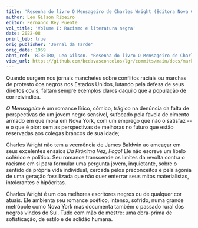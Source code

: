 ```yaml
---
title: 'Resenha do livro O Mensageiro de Charles Wright (Editora Nova Crítica, 1969)'
author: Leo Gilson Ribeiro
editor: Fernando Rey Puente
vol_title: 'Volume I: Racismo e literatura negra'
date: 2022-08
print_bib: true
orig_publisher: 'Jornal da Tarde'
orig_date: 1969
abnt_ref: 'RIBEIRO, Leo Gilson. "Resenha do livro O Mensageiro de Charles Wright (Editora Nova Crítica, 1969)". In PUENTE, Fernando Rey (org.) <em>Volume 1: Racismo e literatura negra</em>, 2022. Publicação original: Jornal da Tarde, 1969. URL: <a href="yml_view_url">https://github.com/bcdavasconcelos/lgr/commits/main/docs/markdown/volume-1/02-literatura-norte-americana/04-resenha-do-livro-o-mensageiro-de-charles-wright-(editora-nova-critica-1969)</a>'
view_url: https://github.com/bcdavasconcelos/lgr/commits/main/docs/markdown/volume-1/02-literatura-norte-americana/04-resenha-do-livro-o-mensageiro-de-charles-wright-(editora-nova-critica-1969)
---
```


Quando surgem nos jornais manchetes sobre conflitos raciais ou marchas de protesto dos negros nos Estados Unidos, lutando pela defesa de seus direitos covis, faltam sempre exemplos claros daquilo que a população de cor reivindica.

*O Mensageiro* é um romance lírico, cômico, trágico na denúncia da falta de perspectivas de um jovem negro sensível, sufocado pela favela de cimento armado em que mora em Nova York, com um emprego que não o satisfaz -- e o que é pior: sem as perspectivas de melhoras no futuro que estão reservadas aos colegas brancos de sua idade;

Charles Wright não tem a veemência de James Baldwin ao ameaçar em seus excelentes ensaios *Da Próxima Vez, Fogo!* Ele não escreve um libelo colérico e político. Seu romance transcende os limites da revolta contra o racismo em si para formular uma pergunta jovem, inquietante, sobre o sentido da própria vida individual, cercada pelos preconceitos e pela agonia de uma geração fossilizada que não quer enterrar seus mitos materialistas, intolerantes e hipócritas.

Charles Wright é um dos melhores escritores negros ou de qualquer cor atuais. Ele ambienta seu romance poético, intenso, sofrido, numa grande metrópole como Nova York mas documenta também o passado rural dos negros vindos do Sul. Tudo com mão de mestre: uma obra-prima de sofisticação, de estilo e de solidão humana.